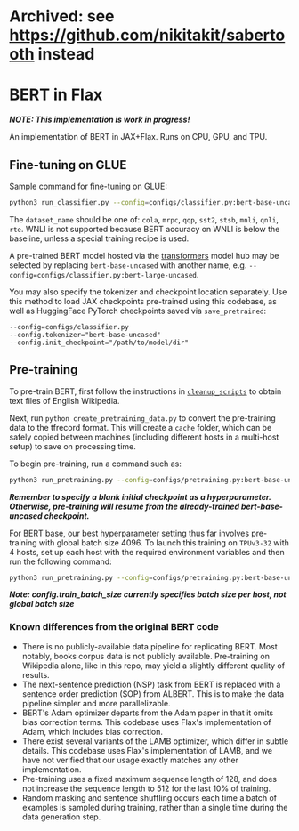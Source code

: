 # Archived: see https://github.com/nikitakit/sabertooth instead

# BERT in Flax

***NOTE: This implementation is work in progress!***

An implementation of BERT in JAX+Flax. Runs on CPU, GPU, and TPU.

## Fine-tuning on GLUE

Sample command for fine-tuning on GLUE:

```sh
python3 run_classifier.py --config=configs/classifier.py:bert-base-uncased --config.dataset_name="cola"
```

The `dataset_name` should be one of: `cola`, `mrpc`, `qqp`, `sst2`, `stsb`, `mnli`, `qnli`, `rte`. WNLI is not supported because BERT accuracy on WNLI is below the baseline, unless a special training recipe is used.

A pre-trained BERT model hosted via the [transformers](https://github.com/huggingface/transformers) model hub may be selected by replacing `bert-base-uncased` with another name, e.g. `--config=configs/classifier.py:bert-large-uncased`.

You may also specify the tokenizer and checkpoint location separately. Use this method to load JAX checkpoints pre-trained using this codebase, as well as HuggingFace PyTorch checkpoints saved via `save_pretrained`:
```
--config=configs/classifier.py 
--config.tokenizer="bert-base-uncased"
--config.init_checkpoint="/path/to/model/dir"
```

## Pre-training

To pre-train BERT, first follow the instructions in [`cleanup_scripts`](cleanup_scripts/README.md) to obtain text files of English Wikipedia.

Next, run `python create_pretraining_data.py` to convert the pre-training data to the tfrecord format. This will create a `cache` folder, which can be safely copied between machines (including different hosts in a multi-host setup) to save on processing time.

To begin pre-training, run a command such as:
```sh
python3 run_pretraining.py --config=configs/pretraining.py:bert-base-uncased --config.init_checkpoint=""
```

***Remember to specify a blank initial checkpoint as a hyperparameter. Otherwise, pre-training will resume from the already-trained bert-base-uncased checkpoint.***

For BERT base, our best hyperparameter setting thus far involves pre-training with global batch size 4096. To launch this training on `TPUv3-32` with 4 hosts, set up each host with the required environment variables and then run the following command:
```sh
python3 run_pretraining.py --config=configs/pretraining.py:bert-base-uncased --config.init_checkpoint="" --config.train_batch_size=1024 --config.learning_rate=0.0017677669529663688 
```

***Note: config.train_batch_size currently specifies batch size per host, not global batch size***

### Known differences from the original BERT code
* There is no publicly-available data pipeline for replicating BERT. Most notably, books corpus data is not publicly available. Pre-training on Wikipedia alone, like in this repo, may yield a slightly different quality of results.
* The next-sentence prediction (NSP) task from BERT is replaced with a sentence order prediction (SOP) from ALBERT. This is to make the data pipeline simpler and more parallelizable.
* BERT's Adam optimizer departs from the Adam paper in that it omits bias correction terms. This codebase uses Flax's implementation of Adam, which includes bias correction.
* There exist several variants of the LAMB optimizer, which differ in subtle details. This codebase uses Flax's implementation of LAMB, and we have not verified that our usage exactly matches any other implementation.
* Pre-training uses a fixed maximum sequence length of 128, and does not increase the sequence length to 512 for the last 10% of training.
* Random masking and sentence shuffling occurs each time a batch of examples is sampled during training, rather than a single time during the data generation step.
